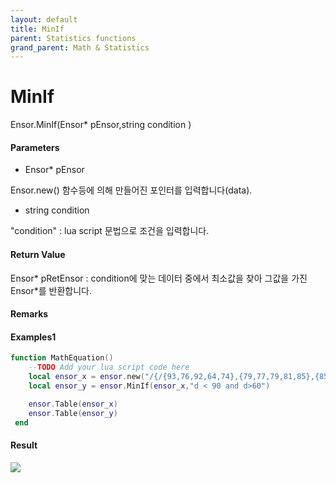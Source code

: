 ```yaml
---
layout: default
title: MinIf
parent: Statistics functions
grand_parent: Math & Statistics
---
```


# MinIf

Ensor.MinIf\(Ensor\* pEnsor,string condition \)

#### Parameters

* Ensor\* pEnsor

Ensor.new\(\) 함수등에 의해 만들어진 포인터를 입력합니다\(data\).

* string condition

"condition" : lua script 문법으로 조건을 입력합니다.

#### Return Value

Ensor\* pRetEnsor : condition에 맞는 데이터 중에서 최소값을 찾아 그값을 가진 Ensor\*를 반환합니다.

#### Remarks

#### Examples1

```lua
function MathEquation()
	--TODO Add your lua script code here
 	local ensor_x = ensor.new("/{/{93,76,92,64,74},{79,77,79,81,85},{85,83,88,82,85},{64,78,75,80,62},{81,74,71,63,57/}/}")
 	local ensor_y = ensor.MinIf(ensor_x,"d < 90 and d>60")

	ensor.Table(ensor_x)
	ensor.Table(ensor_y)
 end
```

#### Result

![](/StatisticsAPI/MinIfResultTable.png)


